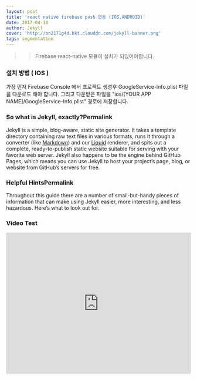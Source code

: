 ```yaml
---
layout: post
title: 'react native firebase push 연동 (IOS,ANDROID)'
date: 2017-04-18
author: Jekyll
cover: 'http://on2171g4d.bkt.clouddn.com/jekyll-banner.png'
tags: segmentation
---
```


>>Firebase react-native 모듈이 설치가 되있어야합니다.

### 설치 방법 ( IOS )

가장 먼저 Firebase Console 에서 프로젝트 생성후 GoogleService-Info.plist 파일을 다운로드 해야 합니다. 그리고 다운받은 파일을 "ios/[YOUR APP NAME]/GoogleService-Info.plist" 경로에 저장합니다.

### So what is Jekyll, exactly?Permalink

Jekyll is a simple, blog-aware, static site generator. It takes a template directory containing raw text files in various formats, runs it through a converter (like [Markdown](https://daringfireball.net/projects/markdown/)) and our [Liquid](https://github.com/Shopify/liquid/wiki) renderer, and spits out a complete, ready-to-publish static website suitable for serving with your favorite web server. Jekyll also happens to be the engine behind GitHub Pages, which means you can use Jekyll to host your project’s page, blog, or website from GitHub’s servers for free.

### Helpful HintsPermalink

Throughout this guide there are a number of small-but-handy pieces of information that can make using Jekyll easier, more interesting, and less hazardous. Here’s what to look out for.

### Video Test

<iframe type="text/html" width="100%" height="385" src="http://www.youtube.com/embed/gfmjMWjn-Xg" frameborder="0"></iframe>
